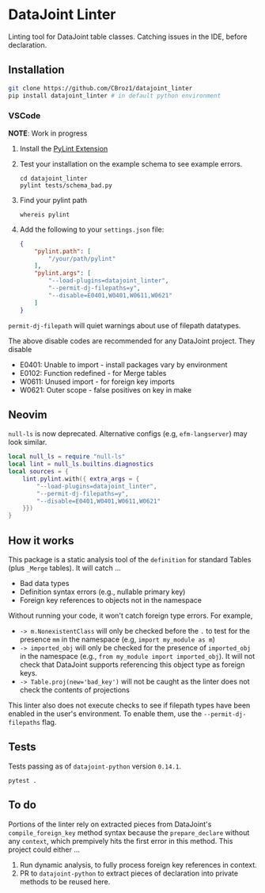 # DataJoint Linter

Linting tool for DataJoint table classes. Catching issues in the IDE, before
declaration.

## Installation

```bash
git clone https://github.com/CBroz1/datajoint_linter
pip install datajoint_linter # in default python environment
```

### VSCode

__NOTE__: Work in progress

1. Install the
    [PyLint Extension](https://marketplace.visualstudio.com/items?itemName=ms-python.pylint)

2. Test your installation on the example schema to see example errors.

    ```console
    cd datajoint_linter
    pylint tests/schema_bad.py
    ```

3. Find your pylint path

    ```console
    whereis pylint
    ```

4. Add the following to your `settings.json` file:

    ```json
    {
        "pylint.path": [
            "/your/path/pylint"
        ],
        "pylint.args": [
            "--load-plugins=datajoint_linter",
            "--permit-dj-filepaths=y", 
            "--disable=E0401,W0401,W0611,W0621"
        ]
    }
    ```

`permit-dj-filepath` will quiet warnings about use of filepath datatypes.

The above disable codes are recommended for any DataJoint project. They disable

- E0401: Unable to import - install packages vary by environment
- E0102: Function redefined - for Merge tables
- W0611: Unused import - for foreign key imports
- W0621: Outer scope - false positives on key in make

## Neovim

`null-ls` is now deprecated. Alternative configs (e.g, `efm-langserver`) may
look similar.

```lua
local null_ls = require "null-ls"
local lint = null_ls.builtins.diagnostics
local sources = {
    lint.pylint.with({ extra_args = {
        "--load-plugins=datajoint_linter",
        "--permit-dj-filepaths=y", 
        "--disable=E0401,W0401,W0611,W0621"
    }})
}
```

## How it works

This package is a static analysis tool of the `definition` for standard Tables
(plus `_Merge` tables). It will catch ...

- Bad data types
- Definition syntax errors (e.g., nullable primary key)
- Foreign key references to objects not in the namespace

Without running your code, it won't catch foreign type errors. For example,

- `-> m.NonexistentClass` will only be checked before the `.` to test for the
    presence `mm` in the namespace (e.g, `import my_module as m`)
- `-> imported_obj` will only be checked for the presence of `imported_obj` in
    the namespace (e.g., `from my_module import imported_obj`). It will not
    check that DataJoint supports referencing this object type as foreign keys.
- `-> Table.proj(new='bad_key')` will not be caught as the linter does not check
    the contents of projections

This linter also does not execute checks to see if filepath types have been
enabled in the user's environment. To enable them, use the
`--permit-dj-filepaths` flag.

## Tests

Tests passing as of `datajoint-python` version `0.14.1`.

```console
pytest .
```

## To do

Portions of the linter rely on extracted pieces from DataJoint's
`compile_foreign_key` method syntax because the `prepare_declare` without any
`context`, which prempively hits the first error in this method. This project
could either ...

1. Run dynamic analysis, to fully process foreign key references in context.
2. PR to `datajoint-python` to extract pieces of declaration into private
    methods to be reused here.
